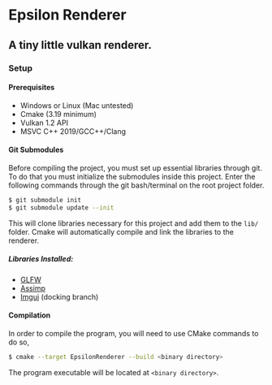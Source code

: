 # Epsilon Renderer
## A tiny little vulkan renderer.
### Setup
#### Prerequisites
- Windows or Linux (Mac untested)
- Cmake (3.19 minimum)
- Vulkan 1.2 API 
- MSVC C++ 2019/GCC++/Clang 

#### Git Submodules
Before compiling the project, you must set up essential libraries through git.
To do that you must initialize the submodules inside this project. Enter the following commands through the git bash/terminal on the root project folder.
```bash
$ git submodule init
$ git submodule update --init
```
This will clone libraries necessary for this project and add them to the `lib/` folder.
Cmake will automatically compile and link the libraries to the renderer.

##### Libraries Installed:
- [GLFW](https://github.com/glfw/glfw)
- [Assimp](https://github.com/assimp/assimp)
- [Imgui](https://github.com/ocornut/imgui/tree/docking) (docking branch)

#### Compilation
In order to compile the program, you will need to use CMake commands to do so,

```bash
$ cmake --target EpsilonRenderer --build <binary directory>
```

The program executable will be located at `<binary directory>`.
